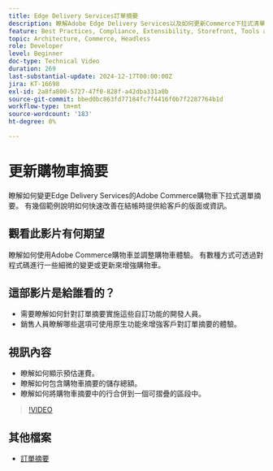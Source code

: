 ```yaml
---
title: Edge Delivery Services訂單摘要
description: 瞭解Adobe Edge Delivery Services以及如何更新Commerce下拉式清單的訂單摘要區段。
feature: Best Practices, Compliance, Extensibility, Storefront, Tools and External Services
topic: Architecture, Commerce, Headless
role: Developer
level: Beginner
doc-type: Technical Video
duration: 269
last-substantial-update: 2024-12-17T00:00:00Z
jira: KT-16698
exl-id: 2a8fa800-5727-47f0-828f-a42dba331a0b
source-git-commit: bbed0bc863fd77184fc7f4416f0b7f2287764b1d
workflow-type: tm+mt
source-wordcount: '183'
ht-degree: 0%

---
```


# 更新購物車摘要

瞭解如何變更Edge Delivery Services的Adobe Commerce購物車下拉式選單摘要。  有幾個範例說明如何快速改善在結帳時提供給客戶的版面或資訊。

## 觀看此影片有何期望

瞭解如何使用Adobe Commerce購物車並調整購物車體驗。  有數種方式可透過對程式碼進行一些細微的變更或更新來增強購物車。

## 這部影片是給誰看的？

* 需要瞭解如何針對訂單摘要實施這些自訂功能的開發人員。
* 銷售人員瞭解哪些選項可使用原生功能來增強客戶對訂單摘要的體驗。

## 視訊內容

* 瞭解如何顯示預估運費。
* 瞭解如何包含購物車摘要的儲存總額。
* 瞭解如何將購物車摘要中的行合併到一個可摺疊的區段中。

>[!VIDEO](https://video.tv.adobe.com/v/3441185?learn=on)

## 其他檔案

* [訂單摘要](https://experienceleague.adobe.com/developer/commerce/storefront/dropins/cart/tutorials/order-summary-lines/)